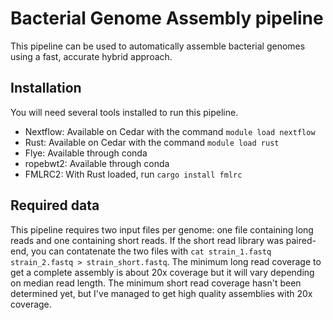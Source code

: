 # Bacterial Genome Assembly pipeline
This pipeline can be used to automatically assemble bacterial genomes using a fast, accurate hybrid approach.

## Installation
You will need several tools installed to run this pipeline.

* Nextflow: Available on Cedar with the command `module load nextflow`
* Rust: Available on Cedar with the command `module load rust`
* Flye: Available through conda
* ropebwt2: Available through conda
* FMLRC2: With Rust loaded, run `cargo install fmlrc`

## Required data
This pipeline requires two input files per genome: one file containing long reads and one containing short reads. If the short read library was paired-end, you can contatenate the two files with `cat strain_1.fastq strain_2.fastq > strain_short.fastq`. The minimum long read coverage to get a complete assembly is about 20x coverage but it will vary depending on median read length. The minimum short read coverage hasn't been determined yet, but I've managed to get high quality assemblies with 20x coverage.
